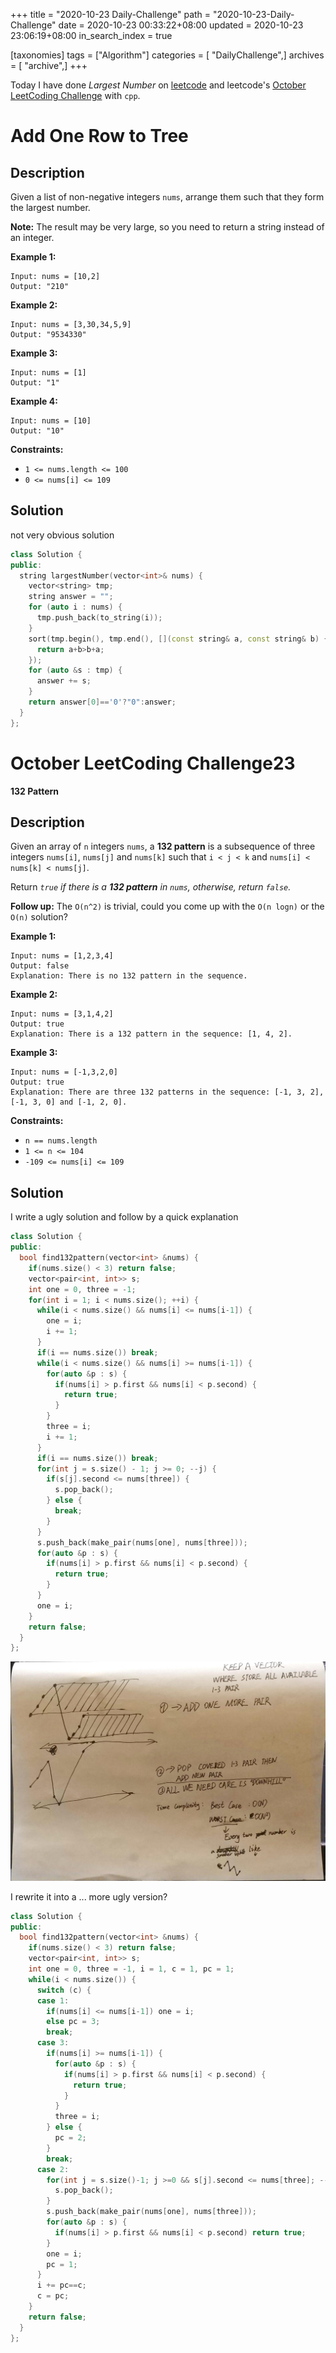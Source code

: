 +++
title = "2020-10-23 Daily-Challenge"
path = "2020-10-23-Daily-Challenge"
date = 2020-10-23 00:33:22+08:00
updated = 2020-10-23 23:06:19+08:00
in_search_index = true

[taxonomies]
tags = ["Algorithm"]
categories = [ "DailyChallenge",]
archives = [ "archive",]
+++

Today I have done *Largest Number* on [leetcode](https://leetcode.com/problems/largest-number/) and leetcode's [October LeetCoding Challenge](https://leetcode.com/explore/challenge/card/october-leetcoding-challenge/562/week-4-october-22nd-october-28th/3505/) with `cpp`.

<!-- more -->

# Add One Row to Tree

## Description

Given a list of non-negative integers `nums`, arrange them such that they form the largest number.

**Note:** The result may be very large, so you need to return a string instead of an integer.

 

**Example 1:**

```
Input: nums = [10,2]
Output: "210"
```

**Example 2:**

```
Input: nums = [3,30,34,5,9]
Output: "9534330"
```

**Example 3:**

```
Input: nums = [1]
Output: "1"
```

**Example 4:**

```
Input: nums = [10]
Output: "10"
```

**Constraints:**

- `1 <= nums.length <= 100`
- `0 <= nums[i] <= 109`

## Solution

not very obvious solution

``` cpp
class Solution {
public:
  string largestNumber(vector<int>& nums) {
    vector<string> tmp;
    string answer = "";
    for (auto i : nums) {
      tmp.push_back(to_string(i));
    }
    sort(tmp.begin(), tmp.end(), [](const string& a, const string& b) {
      return a+b>b+a;
    });
    for (auto &s : tmp) {
      answer += s;
    }
    return answer[0]=='0'?"0":answer;
  }
};
```

# October LeetCoding Challenge23

**132 Pattern**

## Description

Given an array of `n` integers `nums`, a **132 pattern** is a subsequence of three integers `nums[i]`, `nums[j]` and `nums[k]` such that `i < j < k` and `nums[i] < nums[k] < nums[j]`.

Return *`true` if there is a **132 pattern** in `nums`, otherwise, return `false`.*

**Follow up:** The `O(n^2)` is trivial, could you come up with the `O(n logn)` or the `O(n)` solution?

**Example 1:**

```
Input: nums = [1,2,3,4]
Output: false
Explanation: There is no 132 pattern in the sequence.
```

**Example 2:**

```
Input: nums = [3,1,4,2]
Output: true
Explanation: There is a 132 pattern in the sequence: [1, 4, 2].
```

**Example 3:**

```
Input: nums = [-1,3,2,0]
Output: true
Explanation: There are three 132 patterns in the sequence: [-1, 3, 2], [-1, 3, 0] and [-1, 2, 0].
```

**Constraints:**

- `n == nums.length`
- `1 <= n <= 104`
- `-109 <= nums[i] <= 109`

## Solution

I write a ugly solution and follow by a quick explanation

``` cpp
class Solution {
public:
  bool find132pattern(vector<int> &nums) {
    if(nums.size() < 3) return false;
    vector<pair<int, int>> s;
    int one = 0, three = -1;
    for(int i = 1; i < nums.size(); ++i) {
      while(i < nums.size() && nums[i] <= nums[i-1]) {
        one = i;
        i += 1;
      }
      if(i == nums.size()) break;
      while(i < nums.size() && nums[i] >= nums[i-1]) {
        for(auto &p : s) {
          if(nums[i] > p.first && nums[i] < p.second) {
            return true;
          }
        }
        three = i;
        i += 1;
      }
      if(i == nums.size()) break;
      for(int j = s.size() - 1; j >= 0; --j) {
        if(s[j].second <= nums[three]) {
          s.pop_back();
        } else {
          break;
        }
      }
      s.push_back(make_pair(nums[one], nums[three]));
      for(auto &p : s) {
        if(nums[i] > p.first && nums[i] < p.second) {
          return true;
        }
      }
      one = i;
    }
    return false;
  }
};
```

![explanation](./explanation.jpg)

I rewrite it into a ... more ugly version?


``` cpp
class Solution {
public:
  bool find132pattern(vector<int> &nums) {
    if(nums.size() < 3) return false;
    vector<pair<int, int>> s;
    int one = 0, three = -1, i = 1, c = 1, pc = 1;
    while(i < nums.size()) {
      switch (c) {
      case 1:
        if(nums[i] <= nums[i-1]) one = i;
        else pc = 3;
        break;
      case 3:
        if(nums[i] >= nums[i-1]) {
          for(auto &p : s) {
            if(nums[i] > p.first && nums[i] < p.second) {
              return true;
            }
          }
          three = i;
        } else {
          pc = 2;
        }
        break;
      case 2:
        for(int j = s.size()-1; j >=0 && s[j].second <= nums[three]; --j) {
          s.pop_back();
        }
        s.push_back(make_pair(nums[one], nums[three]));
        for(auto &p : s) {
          if(nums[i] > p.first && nums[i] < p.second) return true;
        }
        one = i;
        pc = 1;
      }
      i += pc==c;
      c = pc;
    }
    return false;
  }
};
```
